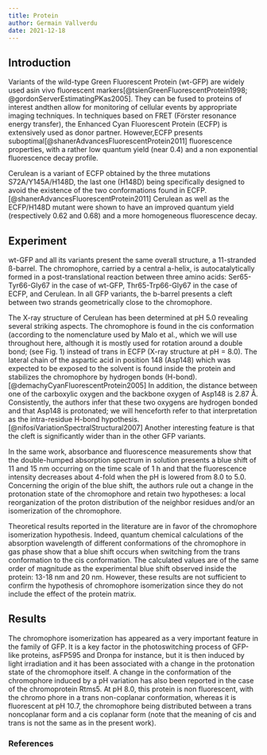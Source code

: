 ```yaml
---
title: Protein
author: Germain Vallverdu
date: 2021-12-18
---
```


## Introduction

Variants of the wild-type Green Fluorescent Protein (wt-GFP) are widely used asin vivo fluorescent markers[@tsienGreenFluorescentProtein1998; @gordonServerEstimatingPKas2005].
They can be fused to proteins of interest andthen allow for monitoring of cellular events by appropriate imaging techniques.
In techniques based on FRET (Förster resonance energy transfer), the Enhanced Cyan Fluorescent Protein (ECFP) is extensively used as donor partner.
However,ECFP presents suboptimal[@shanerAdvancesFluorescentProtein2011] fluorescence properties, with a rather low quantum yield (near 0.4) and a non exponential fluorescence decay profile.

Cerulean is a variant of ECFP obtained by the three mutations S72A/Y145A/H148D, the last one (H148D) being specifically designed to avoid the existence of the two conformations found in ECFP.[@shanerAdvancesFluorescentProtein2011]
Cerulean as well as the ECFP/H148D mutant were shown to have an improved quantum yield (respectively 0.62 and 0.68) and a more homogeneous fluorescence decay.

## Experiment

wt-GFP and all its variants present the same overall structure, a 11-stranded ß-barrel.
The chromophore, carried by a central a-helix, is autocatalytically formed in a post-translational reaction between three amino acids: Ser65-Tyr66-Gly67 in the case of wt-GFP, Thr65-Trp66-Gly67 in the case of ECFP, and Cerulean. In all GFP variants, the b-barrel presents a cleft between two strands geometrically close to the chromophore.

The X-ray structure of Cerulean has been determined at pH 5.0 revealing several striking aspects.
The chromophore is found in the cis conformation (according to the nomenclature used by Malo et al., which we will use throughout here, although it is mostly used for rotation around a double bond; (see Fig. 1) instead of trans in ECFP (X-ray structure at pH = 8.0).
The lateral chain of the aspartic acid in position 148 (Asp148) which was expected to be exposed to the solvent is found inside the protein and stabilizes the chromophore by hydrogen bonds (H-bond).[@demachyCyanFluorescentProtein2005]
In addition, the distance between one of the carboxylic oxygen and the backbone oxygen of Asp148 is 2.87 Å.
Consistently, the authors infer that these two oxygens are hydrogen bonded and that Asp148 is protonated; we will henceforth refer to that interpretation as the intra-residue H-bond hypothesis.[@nifosiVariationSpectralStructural2007]
Another interesting feature is that the cleft is significantly wider than in the other GFP variants.

In the same work, absorbance and fluorescence measurements show that the double-humped absorption spectrum in solution presents a blue shift of 11 and 15 nm occurring on the time scale of 1 h and that the fluorescence intensity decreases about 4-fold when the pH is lowered from 8.0 to 5.0.
Concerning the origin of the blue shift, the authors rule out a change in the protonation state of the chromophore and retain two hypotheses: a local reorganization of the proton distribution of the neighbor residues and/or an isomerization of the chromophore.

Theoretical results reported in the literature are in favor of the chromophore isomerization hypothesis.
Indeed, quantum chemical calculations of the absorption wavelength of different conformations of the chromophore in gas phase show that
a blue shift occurs when switching from the trans conformation to the cis conformation.
The calculated values are of the same order of magnitude as the experimental blue shift observed inside the protein: 13-18 nm and 20 nm.
However, these results are not sufficient to confirm the hypothesis of
chromophore isomerization since they do not include the effect of the protein matrix.

## Results

The chromophore isomerization has appeared as a very important feature in the family of GFP.
It is a key factor in the photoswitching process of GFP-like proteins, asFP595 and Dronpa for instance, but it is then induced by light irradiation and it has been associated with a change in the protonation state of the chromophore itself.
A change in the conformation of the chromophore induced by a pH variation has also been reported in the case of the chromoprotein Rtms5.
At pH 8.0, this protein is non fluorescent, with the chromo phore in a trans non-coplanar conformation, whereas it is fluorescent at pH 10.7, the chromophore being distributed between a trans noncoplanar form and a cis coplanar form (note that the meaning of cis and trans is not the same as in the present work).

### References

